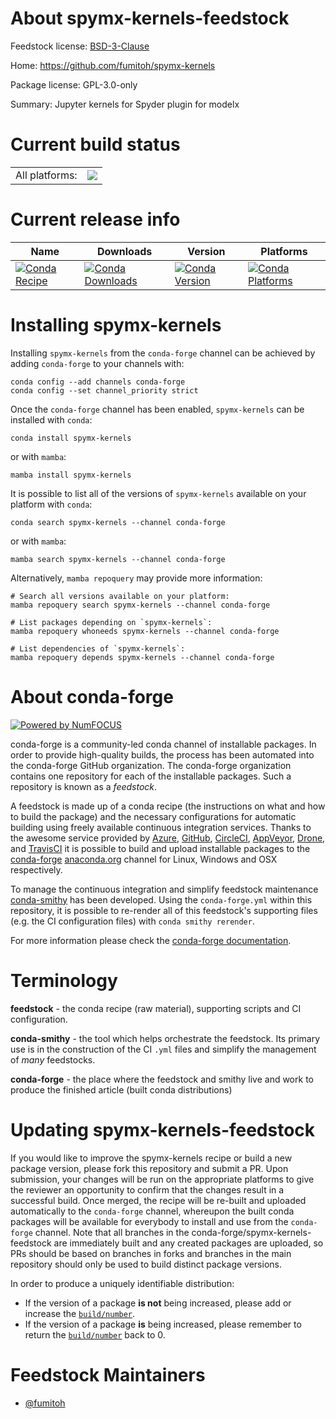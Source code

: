 About spymx-kernels-feedstock
=============================

Feedstock license: [BSD-3-Clause](https://github.com/conda-forge/spymx-kernels-feedstock/blob/main/LICENSE.txt)

Home: https://github.com/fumitoh/spymx-kernels

Package license: GPL-3.0-only

Summary: Jupyter kernels for Spyder plugin for modelx

Current build status
====================


<table><tr><td>All platforms:</td>
    <td>
      <a href="https://dev.azure.com/conda-forge/feedstock-builds/_build/latest?definitionId=15254&branchName=main">
        <img src="https://dev.azure.com/conda-forge/feedstock-builds/_apis/build/status/spymx-kernels-feedstock?branchName=main">
      </a>
    </td>
  </tr>
</table>

Current release info
====================

| Name | Downloads | Version | Platforms |
| --- | --- | --- | --- |
| [![Conda Recipe](https://img.shields.io/badge/recipe-spymx--kernels-green.svg)](https://anaconda.org/conda-forge/spymx-kernels) | [![Conda Downloads](https://img.shields.io/conda/dn/conda-forge/spymx-kernels.svg)](https://anaconda.org/conda-forge/spymx-kernels) | [![Conda Version](https://img.shields.io/conda/vn/conda-forge/spymx-kernels.svg)](https://anaconda.org/conda-forge/spymx-kernels) | [![Conda Platforms](https://img.shields.io/conda/pn/conda-forge/spymx-kernels.svg)](https://anaconda.org/conda-forge/spymx-kernels) |

Installing spymx-kernels
========================

Installing `spymx-kernels` from the `conda-forge` channel can be achieved by adding `conda-forge` to your channels with:

```
conda config --add channels conda-forge
conda config --set channel_priority strict
```

Once the `conda-forge` channel has been enabled, `spymx-kernels` can be installed with `conda`:

```
conda install spymx-kernels
```

or with `mamba`:

```
mamba install spymx-kernels
```

It is possible to list all of the versions of `spymx-kernels` available on your platform with `conda`:

```
conda search spymx-kernels --channel conda-forge
```

or with `mamba`:

```
mamba search spymx-kernels --channel conda-forge
```

Alternatively, `mamba repoquery` may provide more information:

```
# Search all versions available on your platform:
mamba repoquery search spymx-kernels --channel conda-forge

# List packages depending on `spymx-kernels`:
mamba repoquery whoneeds spymx-kernels --channel conda-forge

# List dependencies of `spymx-kernels`:
mamba repoquery depends spymx-kernels --channel conda-forge
```


About conda-forge
=================

[![Powered by
NumFOCUS](https://img.shields.io/badge/powered%20by-NumFOCUS-orange.svg?style=flat&colorA=E1523D&colorB=007D8A)](https://numfocus.org)

conda-forge is a community-led conda channel of installable packages.
In order to provide high-quality builds, the process has been automated into the
conda-forge GitHub organization. The conda-forge organization contains one repository
for each of the installable packages. Such a repository is known as a *feedstock*.

A feedstock is made up of a conda recipe (the instructions on what and how to build
the package) and the necessary configurations for automatic building using freely
available continuous integration services. Thanks to the awesome service provided by
[Azure](https://azure.microsoft.com/en-us/services/devops/), [GitHub](https://github.com/),
[CircleCI](https://circleci.com/), [AppVeyor](https://www.appveyor.com/),
[Drone](https://cloud.drone.io/welcome), and [TravisCI](https://travis-ci.com/)
it is possible to build and upload installable packages to the
[conda-forge](https://anaconda.org/conda-forge) [anaconda.org](https://anaconda.org/)
channel for Linux, Windows and OSX respectively.

To manage the continuous integration and simplify feedstock maintenance
[conda-smithy](https://github.com/conda-forge/conda-smithy) has been developed.
Using the ``conda-forge.yml`` within this repository, it is possible to re-render all of
this feedstock's supporting files (e.g. the CI configuration files) with ``conda smithy rerender``.

For more information please check the [conda-forge documentation](https://conda-forge.org/docs/).

Terminology
===========

**feedstock** - the conda recipe (raw material), supporting scripts and CI configuration.

**conda-smithy** - the tool which helps orchestrate the feedstock.
                   Its primary use is in the construction of the CI ``.yml`` files
                   and simplify the management of *many* feedstocks.

**conda-forge** - the place where the feedstock and smithy live and work to
                  produce the finished article (built conda distributions)


Updating spymx-kernels-feedstock
================================

If you would like to improve the spymx-kernels recipe or build a new
package version, please fork this repository and submit a PR. Upon submission,
your changes will be run on the appropriate platforms to give the reviewer an
opportunity to confirm that the changes result in a successful build. Once
merged, the recipe will be re-built and uploaded automatically to the
`conda-forge` channel, whereupon the built conda packages will be available for
everybody to install and use from the `conda-forge` channel.
Note that all branches in the conda-forge/spymx-kernels-feedstock are
immediately built and any created packages are uploaded, so PRs should be based
on branches in forks and branches in the main repository should only be used to
build distinct package versions.

In order to produce a uniquely identifiable distribution:
 * If the version of a package **is not** being increased, please add or increase
   the [``build/number``](https://docs.conda.io/projects/conda-build/en/latest/resources/define-metadata.html#build-number-and-string).
 * If the version of a package **is** being increased, please remember to return
   the [``build/number``](https://docs.conda.io/projects/conda-build/en/latest/resources/define-metadata.html#build-number-and-string)
   back to 0.

Feedstock Maintainers
=====================

* [@fumitoh](https://github.com/fumitoh/)

